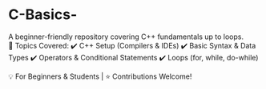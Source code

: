 # C-Basics-
A beginner-friendly repository covering C++ fundamentals up to loops.  
📌 Topics Covered: 
✔️ C++ Setup (Compilers &amp; IDEs) 
✔️ Basic Syntax &amp; Data Types 
✔️ Operators &amp; Conditional Statements 
✔️ Loops (for, while, do-while)  

💡 For Beginners &amp; Students | ⭐ Contributions Welcome!
